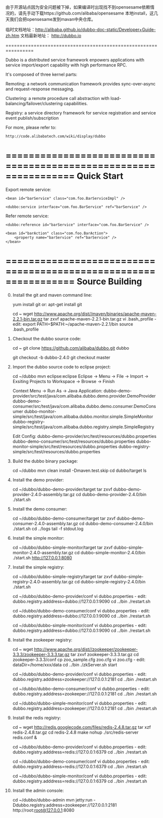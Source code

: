由于开源站点因为安全问题被下掉，如果编译时出现找不到opensesame依赖情况的，请先手动下载https://github.com/alibaba/opensesame
本地install，这几天我们会把opensesame发到mavan中央仓库。

临时文档地址：http://alibaba.github.io/dubbo-doc-static/Developer+Guide-zh.htm
文档最新地址： http://dubbo.io

================================================================

Dubbo is a distributed service framework enpowers applications with service import/export capability with high performance RPC.

It's composed of three kernel parts:

Remoting: a network communication framework provides sync-over-async and request-response messaging.

Clustering: a remote procedure call abstraction with load-balancing/failover/clustering capabilities.

Registry: a service directory framework for service registration and service event publish/subscription

For more, please refer to:

    http://code.alibabatech.com/wiki/display/dubbo

================================================================
Quick Start
================================================================

Export remote service:

    <bean id="barService" class="com.foo.BarServiceImpl" />
	
    <dubbo:service interface="com.foo.BarService" ref="barService" />

Refer remote service:

    <dubbo:reference id="barService" interface="com.foo.BarService" />
	
    <bean id="barAction" class="com.foo.BarAction">
        <property name="barService" ref="barService" />
    </bean>

================================================================
Source Building
================================================================

0. Install the git and maven command line:

    yum install git
    or: apt-get install git

    cd ~
    wget http://www.apache.org/dist//maven/binaries/apache-maven-2.2.1-bin.tar.gz
    tar zxvf apache-maven-2.2.1-bin.tar.gz
    vi .bash_profile
       - edit: export PATH=$PATH:~/apache-maven-2.2.1/bin
    source .bash_profile

1. Checkout the dubbo source code:

    cd ~
    git clone https://github.com/alibaba/dubbo.git dubbo

    git checkout -b dubbo-2.4.0
    git checkout master

2. Import the dubbo source code to eclipse project:

    cd ~/dubbo
    mvn eclipse:eclipse
    Eclipse -> Menu -> File -> Import -> Exsiting Projects to Workspace -> Browse -> Finish

    Context Menu -> Run As -> Java Application:
    dubbo-demo-provider/src/test/java/com.alibaba.dubbo.demo.provider.DemoProvider
    dubbo-demo-consumer/src/test/java/com.alibaba.dubbo.demo.consumer.DemoConsumer
    dubbo-monitor-simple/src/test/java/com.alibaba.dubbo.monitor.simple.SimpleMonitor
    dubbo-registry-simple/src/test/java/com.alibaba.dubbo.registry.simple.SimpleRegistry

    Edit Config:
    dubbo-demo-provider/src/test/resources/dubbo.properties
    dubbo-demo-consumer/src/test/resources/dubbo.properties
    dubbo-monitor-simple/src/test/resources/dubbo.properties
    dubbo-registry-simple/src/test/resources/dubbo.properties

3. Build the dubbo binary package:

    cd ~/dubbo
    mvn clean install -Dmaven.test.skip
    cd dubbo/target
    ls

4. Install the demo provider:

    cd ~/dubbo/dubbo-demo-provider/target
    tar zxvf dubbo-demo-provider-2.4.0-assembly.tar.gz
    cd dubbo-demo-provider-2.4.0/bin
    ./start.sh

5. Install the demo consumer:

    cd ~/dubbo/dubbo-demo-consumer/target
    tar zxvf dubbo-demo-consumer-2.4.0-assembly.tar.gz
    cd dubbo-demo-consumer-2.4.0/bin
    ./start.sh
    cd ../logs
    tail -f stdout.log

6. Install the simple monitor:

    cd ~/dubbo/dubbo-simple-monitor/target
    tar zxvf dubbo-simple-monitor-2.4.0-assembly.tar.gz
    cd dubbo-simple-monitor-2.4.0/bin
    ./start.sh
    http://127.0.0.1:8080

7. Install the simple registry:

    cd ~/dubbo/dubbo-simple-registry/target
    tar zxvf dubbo-simple-registry-2.4.0-assembly.tar.gz
    cd dubbo-simple-registry-2.4.0/bin
    ./start.sh

    cd ~/dubbo/dubbo-demo-provider/conf
    vi dubbo.properties
       - edit: dubbo.registry.adddress=dubbo://127.0.0.1:9090
    cd ../bin
    ./restart.sh

    cd ~/dubbo/dubbo-demo-consumer/conf
    vi dubbo.properties
       - edit: dubbo.registry.adddress=dubbo://127.0.0.1:9090
    cd ../bin
    ./restart.sh

    cd ~/dubbo/dubbo-simple-monitor/conf
    vi dubbo.properties
       - edit: dubbo.registry.adddress=dubbo://127.0.0.1:9090
    cd ../bin
    ./restart.sh

8. Install the zookeeper registry:

    cd ~
    wget http://www.apache.org/dist//zookeeper/zookeeper-3.3.3/zookeeper-3.3.3.tar.gz
    tar zxvf zookeeper-3.3.3.tar.gz
    cd zookeeper-3.3.3/conf
    cp zoo_sample.cfg zoo.cfg
    vi zoo.cfg
       - edit: dataDir=/home/xxx/data
    cd ../bin
    ./zkServer.sh start

    cd ~/dubbo/dubbo-demo-provider/conf
    vi dubbo.properties
       - edit: dubbo.registry.adddress=zookeeper://127.0.0.1:2181
    cd ../bin
    ./restart.sh

    cd ~/dubbo/dubbo-demo-consumer/conf
    vi dubbo.properties
       - edit: dubbo.registry.adddress=zookeeper://127.0.0.1:2181
    cd ../bin
    ./restart.sh

    cd ~/dubbo/dubbo-simple-monitor/conf
    vi dubbo.properties
       - edit: dubbo.registry.adddress=zookeeper://127.0.0.1:2181
    cd ../bin
    ./restart.sh

9. Install the redis registry:

    cd ~
    wget http://redis.googlecode.com/files/redis-2.4.8.tar.gz
    tar xzf redis-2.4.8.tar.gz
    cd redis-2.4.8
    make
    nohup ./src/redis-server redis.conf &

    cd ~/dubbo/dubbo-demo-provider/conf
    vi dubbo.properties
       - edit: dubbo.registry.adddress=redis://127.0.0.1:6379
    cd ../bin
    ./restart.sh

    cd ~/dubbo/dubbo-demo-consumer/conf
    vi dubbo.properties
       - edit: dubbo.registry.adddress=redis://127.0.0.1:6379
    cd ../bin
    ./restart.sh

    cd ~/dubbo/dubbo-simple-monitor/conf
    vi dubbo.properties
       - edit: dubbo.registry.adddress=redis://127.0.0.1:6379
    cd ../bin
    ./restart.sh

10. Install the admin console:

    cd ~/dubbo/dubbo-admin
    mvn jetty:run -Ddubbo.registry.address=zookeeper://127.0.0.1:2181
    http://root:root@127.0.0.1:8080

